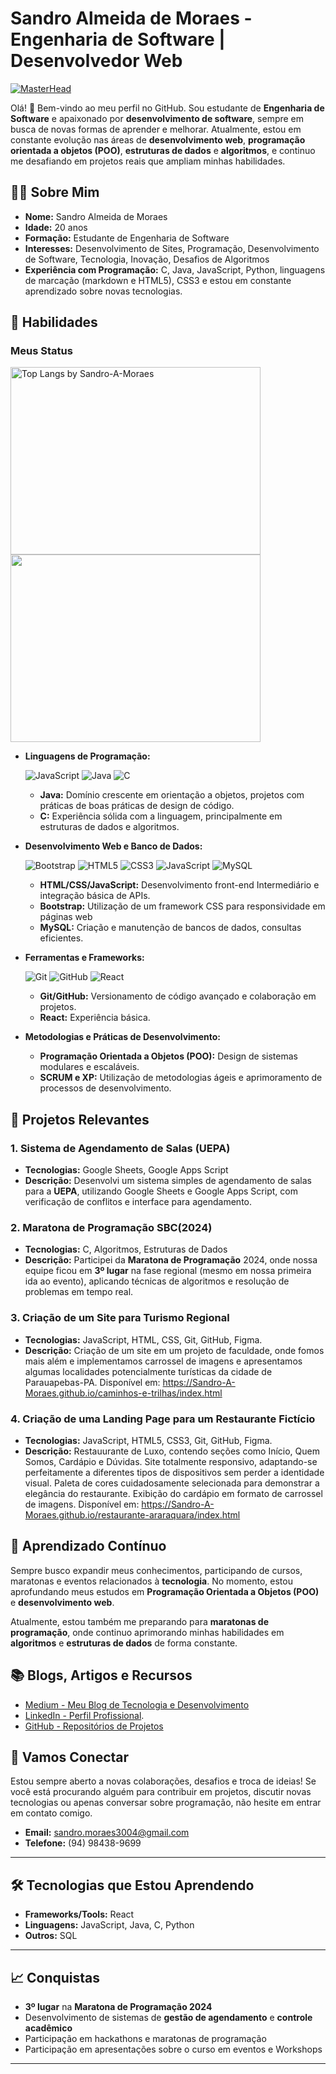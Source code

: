 # Sandro Almeida de Moraes - Engenharia de Software | Desenvolvedor Web
[![MasterHead](https://images.alphacoders.com/121/thumb-1920-1218911.jpg)](https://Sandro-A-Moraes.github.io)

Olá! 👋 Bem-vindo ao meu perfil no GitHub. Sou estudante de **Engenharia de Software** e apaixonado por **desenvolvimento de software**, sempre em busca de novas formas de aprender e melhorar. Atualmente, estou em constante evolução nas áreas de **desenvolvimento web**, **programação orientada a objetos (POO)**, **estruturas de dados** e **algoritmos**, e continuo me desafiando em projetos reais que ampliam minhas habilidades.

## 👨‍💻 Sobre Mim

- **Nome:** Sandro Almeida de Moraes  
- **Idade:** 20 anos  
- **Formação:** Estudante de Engenharia de Software  
- **Interesses:** Desenvolvimento de Sites, Programação, Desenvolvimento de Software, Tecnologia, Inovação, Desafios de Algoritmos  
- **Experiência com Programação:** C, Java, JavaScript, Python, linguagens de marcação (markdown e HTML5), CSS3 e estou em constante aprendizado sobre novas tecnologias.

## 🚀 Habilidades

### Meus Status
<div>
<!--   [![Top Langs](https://github-readme-stats.vercel.app/api/top-langs/?username=Sandro-A-Moraes&layout=donut&langs_count=8)](https://github.com/anuraghazra/github-readme-stats) -->
  <img src="https://github-readme-stats.vercel.app/api/top-langs/?username=Sandro-A-Moraes&layout=donut&langs_count=8" alt="Top Langs by Sandro-A-Moraes" width="400" height="300"/>
  <img src="https://github-readme-stats.vercel.app/api?username=Sandro-A-Moraes&theme=dark&show_icons=true&hide_border=true&count_private=true" width="400" height="300"/>
</div>
<!--[![GitHub Streak](https://github-readme-streak-stats.herokuapp.com?user=Sandro-A-Moraes&theme=dark)](https://git.io/streak-stats) !-->



- **Linguagens de Programação:**
  
   ![JavaScript](https://img.shields.io/badge/javascript-%23323330.svg?style=for-the-badge&logo=javascript&logoColor=%23F7DF1E) ![Java](https://img.shields.io/badge/java-%23ED8B00.svg?style=for-the-badge&logo=openjdk&logoColor=white) ![C](https://img.shields.io/badge/c-%2300599C.svg?style=for-the-badge&logo=c&logoColor=white) 
  - **Java:** Domínio crescente em orientação a objetos, projetos com práticas de boas práticas de design de código.  
  - **C:** Experiência sólida com a linguagem, principalmente em estruturas de dados e algoritmos.
 

- **Desenvolvimento Web e Banco de Dados:**
  
    ![Bootstrap](https://img.shields.io/badge/bootstrap-%238511FA.svg?style=for-the-badge&logo=bootstrap&logoColor=white) ![HTML5](https://img.shields.io/badge/html5-%23E34F26.svg?style=for-the-badge&logo=html5&logoColor=white) ![CSS3](https://img.shields.io/badge/css3-%231572B6.svg?style=for-the-badge&logo=css3&logoColor=white) ![JavaScript](https://img.shields.io/badge/javascript-%23323330.svg?style=for-the-badge&logo=javascript&logoColor=%23F7DF1E) ![MySQL](https://img.shields.io/badge/mysql-4479A1.svg?style=for-the-badge&logo=mysql&logoColor=white)
  
  - **HTML/CSS/JavaScript:** Desenvolvimento front-end Intermediário e integração básica de APIs.
  - **Bootstrap:** Utilização de um framework CSS para responsividade em páginas web
  - **MySQL:** Criação e manutenção de bancos de dados, consultas eficientes.

- **Ferramentas e Frameworks:**
  
    ![Git](https://img.shields.io/badge/git-%23F05033.svg?style=for-the-badge&logo=git&logoColor=white) ![GitHub](https://img.shields.io/badge/github-%23121011.svg?style=for-the-badge&logo=github&logoColor=white) ![React](https://img.shields.io/badge/react-%2320232a.svg?style=for-the-badge&logo=react&logoColor=%2361DAFB)
  
  - **Git/GitHub:** Versionamento de código avançado e colaboração em projetos.
  - **React:** Experiência básica.

- **Metodologias e Práticas de Desenvolvimento:**  
  - **Programação Orientada a Objetos (POO):** Design de sistemas modulares e escaláveis.  
  - **SCRUM e XP:** Utilização de metodologias ágeis e aprimoramento de processos de desenvolvimento.

## 💼 Projetos Relevantes

### **1. Sistema de Agendamento de Salas (UEPA)**
- **Tecnologias:** Google Sheets, Google Apps Script  
- **Descrição:** Desenvolvi um sistema simples de agendamento de salas para a **UEPA**, utilizando Google Sheets e Google Apps Script, com verificação de conflitos e interface para agendamento.

### **2. Maratona de Programação SBC(2024)**
- **Tecnologias:** C, Algoritmos, Estruturas de Dados  
- **Descrição:** Participei da **Maratona de Programação** 2024, onde nossa equipe ficou em **3º lugar** na fase regional (mesmo em nossa primeira ida ao evento), aplicando técnicas de algoritmos e resolução de problemas em tempo real.

### **3. Criação de um Site para Turismo Regional**
- **Tecnologias:** JavaScript, HTML, CSS, Git, GitHub, Figma. 
- **Descrição:** Criação de um site em um projeto de faculdade, onde fomos mais além e implementamos carrossel de imagens e apresentamos algumas localidades potencialmente turísticas da cidade de Parauapebas-PA. Disponível em: https://Sandro-A-Moraes.github.io/caminhos-e-trilhas/index.html

### **4. Criação de uma Landing Page para um Restaurante Fictício**
- **Tecnologias:** JavaScript, HTML5, CSS3, Git, GitHub, Figma. 
- **Descrição:** Restauurante de Luxo, contendo seções como Início, Quem Somos, Cardápio e Dúvidas. Site totalmente responsivo, adaptando-se perfeitamente a diferentes tipos de dispositivos sem perder a identidade visual. Paleta de cores cuidadosamente selecionada para demonstrar a elegância do restaurante. Exibição do cardápio em formato de carrossel de imagens. Disponível em: https://Sandro-A-Moraes.github.io/restaurante-araraquara/index.html
  
## 🧠 Aprendizado Contínuo

Sempre busco expandir meus conhecimentos, participando de cursos, maratonas e eventos relacionados à **tecnologia**. No momento, estou aprofundando meus estudos em **Programação Orientada a Objetos (POO)** e **desenvolvimento web**.

Atualmente, estou também me preparando para **maratonas de programação**, onde continuo aprimorando minhas habilidades em **algoritmos** e **estruturas de dados** de forma constante.

## 📚 Blogs, Artigos e Recursos

- [Medium - Meu Blog de Tecnologia e Desenvolvimento](https://medium.com/@sandro.moraes3004)  
- [LinkedIn - Perfil Profissional](https://www.linkedin.com/in/sandro-moraes/).  
- [GitHub - Repositórios de Projetos](https://github.com/Sandro-A-Moraes)  

## 🤝 Vamos Conectar

Estou sempre aberto a novas colaborações, desafios e troca de ideias! Se você está procurando alguém para contribuir em projetos, discutir novas tecnologias ou apenas conversar sobre programação, não hesite em entrar em contato comigo.

- **Email:** sandro.moraes3004@gmail.com  
- **Telefone:** (94) 98438-9699

---

## 🛠 Tecnologias que Estou Aprendendo

- **Frameworks/Tools:** React  
- **Linguagens:** JavaScript, Java, C, Python
- **Outros:** SQL

---

## 📈 Conquistas

- **3º lugar** na **Maratona de Programação 2024**  
- Desenvolvimento de sistemas de **gestão de agendamento** e **controle acadêmico**  
- Participação em hackathons e maratonas de programação
- Participação em apresentações sobre o curso em eventos e Workshops

---

